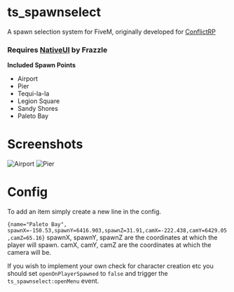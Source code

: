 # ts_spawnselect
A spawn selection system for FiveM, originally developed for [ConflictRP](http://gtarp.gg)

### Requires [NativeUI](https://forum.fivem.net/t/release-dev-nativeuilua/98318) by Frazzle

__Included Spawn Points__
* Airport
* Pier
* Tequi-la-la
* Legion Square
* Sandy Shores
* Paleto Bay

# Screenshots
![Airport](https://i.imgur.com/nnIDHpQ.png)
![Pier](https://i.imgur.com/oJhLtrt.png)

# Config
To add an item simply create a new line in the config.

`{name="Paleto Bay", spawnX=-150.53,spawnY=6416.903,spawnZ=31.91,camX=-222.438,camY=6429.05,camZ=65.16}`
spawnX, spawnY, spawnZ are the coordinates at which the player will spawn. camX, camY, camZ are the coordinates at which the camera will be.

If you wish to implement your own check for character creation etc you should set `openOnPlayerSpawned` to `false` and trigger the `ts_spawnselect:openMenu` event.
